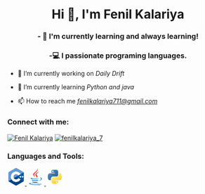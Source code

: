 <h1 align="center">Hi 👋, I'm Fenil Kalariya</h1>
<h3 align="center">- 👀 I'm currently learning and always learning! </h3>
<h3 align="center">-💻 I passionate programing languages.</h3>

- 🔭 I’m currently working on *Daily Drift*

- 🌱 I’m currently learning *Python and java*

- 📫 How to reach me *fenilkalariya711@gmail.com*

<h3 align="left">Connect with me:</h3>
<p align="left">
  <a href="https://linkedin.com/in /Fenbil Kalariya" target="blank"><img align="center" src="https://raw .githubusercontent.com/rahuldkjain /github-profile-readme-generator/master /src/images/icons/Social/linked-in-alt .svg" alt="Fenil Kalariya" height="30" width="40" /></a> <a href="https://instagram.com/fenilkalariya_7" target="blank"><img align="center" src="https://raw .githubusercontent.com/rahuldkjain /github-profile-readme-generator/master /src/images/icons/Social/instagram.svg" alt="fenilkalariya_7" height="30" width="40" /></a>
</p>

<h3 align="left">Languages and Tools:</h3>
<p align="left"> <a href="https://www.w3schools.com/cpp/" target="_blank" rel="noreferrer"> <img src="https://raw.githubusercontent.com/devicons/devicon/master/icons/cplusplus/cplusplus-original.svg" alt="cplusplus" width="40" height="40"/> </a> <a href="https://www.java.com" target="_blank" rel="noreferrer"> <img src="https://raw.githubusercontent.com/devicons/devicon/master/icons/java/java-original.svg" alt="java" width="40" height="40"/> </a> <a href="https://www.python.org" target="_blank" rel="noreferrer"> <img src="https://raw.githubusercontent.com/devicons/devicon/master/icons/python/python-original.svg" alt="python" width="40" height="40"/> </a> </p>

<!--
**Kalariyafenil7/Kalariyafenil7** is a ✨ _special_ ✨ repository because its `README.md` (this file) appears on your GitHub profile.

Here are some ideas to get you started:

- 🔭 I’m currently working on ...
- 🌱 I’m currently learning ...
- 👯 I’m looking to collaborate on ...
- 🤔 I’m looking for help with ...
- 💬 Ask me about ...
- 📫 How to reach me: ...
- 😄 Pronouns: ...
- ⚡ Fun fact: ...
-->

